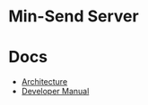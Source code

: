 # Min-Send Server

# Docs

* [Architecture](./docs/architecture.md)
* [Developer Manual](./docs/developer_manual.md)